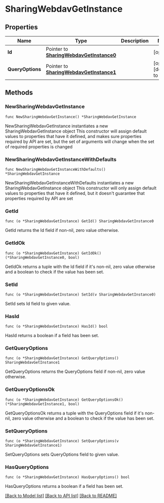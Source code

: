 # SharingWebdavGetInstance

## Properties

Name | Type | Description | Notes
------------ | ------------- | ------------- | -------------
**Id** | Pointer to [**SharingWebdavGetInstance0**](SharingWebdavGetInstance0.md) |  | [optional] 
**QueryOptions** | Pointer to [**SharingWebdavGetInstance1**](SharingWebdavGetInstance1.md) |  | [optional] [default to {}]

## Methods

### NewSharingWebdavGetInstance

`func NewSharingWebdavGetInstance() *SharingWebdavGetInstance`

NewSharingWebdavGetInstance instantiates a new SharingWebdavGetInstance object
This constructor will assign default values to properties that have it defined,
and makes sure properties required by API are set, but the set of arguments
will change when the set of required properties is changed

### NewSharingWebdavGetInstanceWithDefaults

`func NewSharingWebdavGetInstanceWithDefaults() *SharingWebdavGetInstance`

NewSharingWebdavGetInstanceWithDefaults instantiates a new SharingWebdavGetInstance object
This constructor will only assign default values to properties that have it defined,
but it doesn't guarantee that properties required by API are set

### GetId

`func (o *SharingWebdavGetInstance) GetId() SharingWebdavGetInstance0`

GetId returns the Id field if non-nil, zero value otherwise.

### GetIdOk

`func (o *SharingWebdavGetInstance) GetIdOk() (*SharingWebdavGetInstance0, bool)`

GetIdOk returns a tuple with the Id field if it's non-nil, zero value otherwise
and a boolean to check if the value has been set.

### SetId

`func (o *SharingWebdavGetInstance) SetId(v SharingWebdavGetInstance0)`

SetId sets Id field to given value.

### HasId

`func (o *SharingWebdavGetInstance) HasId() bool`

HasId returns a boolean if a field has been set.

### GetQueryOptions

`func (o *SharingWebdavGetInstance) GetQueryOptions() SharingWebdavGetInstance1`

GetQueryOptions returns the QueryOptions field if non-nil, zero value otherwise.

### GetQueryOptionsOk

`func (o *SharingWebdavGetInstance) GetQueryOptionsOk() (*SharingWebdavGetInstance1, bool)`

GetQueryOptionsOk returns a tuple with the QueryOptions field if it's non-nil, zero value otherwise
and a boolean to check if the value has been set.

### SetQueryOptions

`func (o *SharingWebdavGetInstance) SetQueryOptions(v SharingWebdavGetInstance1)`

SetQueryOptions sets QueryOptions field to given value.

### HasQueryOptions

`func (o *SharingWebdavGetInstance) HasQueryOptions() bool`

HasQueryOptions returns a boolean if a field has been set.


[[Back to Model list]](../README.md#documentation-for-models) [[Back to API list]](../README.md#documentation-for-api-endpoints) [[Back to README]](../README.md)


